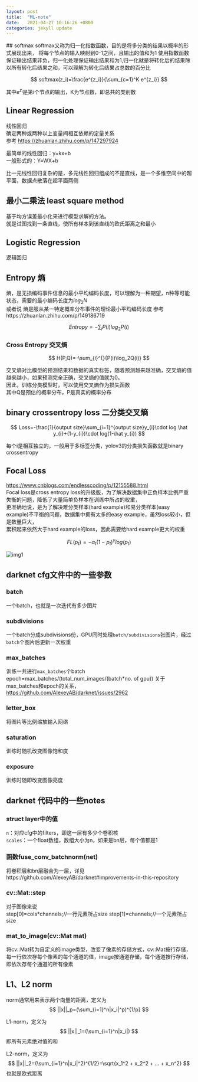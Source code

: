```yaml
---
layout: post
title:  "ML-note"
date:   2021-04-27 10:16:26 +0800
categories: jekyll update
---
```


<head>
    <script src="https://cdn.mathjax.org/mathjax/latest/MathJax.js?config=TeX-AMS-MML_HTMLorMML" type="text/javascript"></script>
    <script type="text/x-mathjax-config">
        MathJax.Hub.Config({
            tex2jax: {
            skipTags: ['script', 'noscript', 'style', 'textarea', 'pre'],
            inlineMath: [['$','$']]
            }
        });
    </script>
</head>
## softmax
softmax又称为归一化指数函数，目的是将多分类的结果以概率的形式展现出来，  
将每个节点的输入映射到0-1之间，且输出的值和为1  
使用指数函数保证输出结果非负，归一化处理保证输出结果和为1,归一化就是将转化后的结果除以所有转化后结果之和，可以理解为转化后结果占总数的百分比  

$$
softmax(z_i)=\frac{e^{z_i}}{\sum_{c=1}^K e^{z_i}}
$$

其中$e^{z_i}$是第i个节点的输出，K为节点数，即总共的类别数

## Linear Regression
线性回归   
确定两种或两种以上变量间相互依赖的定量关系   
参考 https://zhuanlan.zhihu.com/p/147297924

最简单的线性回归：y=kx+b   
一般形式的：Y=WX+b

比一元线性回归复杂的是，多元线性回归组成的不是直线，是一个多维空间中的超平面，数据点散落在超平面两侧

## 最小二乘法 least square method
基于均方误差最小化来进行模型求解的方法。  
就是试图找到一条直线，使所有样本到该直线的欧氏距离之和最小

## Logistic Regression
逻辑回归

## Entropy 熵
熵，是无损编码事件信息的最小平均编码长度，可以理解为一种期望，n种等可能状态，需要的最小编码长度为$log_{2}N$    
或者说 熵是服从某一特定概率分布事件的理论最小平均编码长度
参考https://zhuanlan.zhihu.com/p/149186719

$$
Entropy=-\sum_{i}P(i)log_{2}P(i)
$$

### Cross Entropy 交叉熵

$$
H(P,Q)=-\sum_{i}^{}{P(i)\log_2Q(i)}
$$

交叉熵对比模型的预测结果和数据的真实标签，随着预测越来越准确，交叉熵的值越来越小，如果预测完全正确，交叉熵的值就为0。   
因此，训练分类模型时，可以使用交叉熵作为损失函数   
其中Q是预估的概率分布，P是真实的概率分布

## binary crossentropy loss 二分类交叉熵

$$
Loss=-\frac{1}{output size}\sum_{i=1}^{output size}y_{i}\cdot log \hat y_{i}+(1-y_{i})\cdot log(1-\hat y_{i})
$$

每个i是相互独立的，一般用于多标签分类，yolov3的分类损失函数就是binary crossentropy
## Focal Loss
https://www.cnblogs.com/endlesscoding/p/12155588.html    
Focal loss是cross entropy loss的升级版，为了解决数据集中正负样本比例严重失衡的问题，降低了大量简单负样本在训练中所占的权重，   
更准确地说，是为了解决难分类样本(hard example)和易分类样本(easy example)不平衡的问题，数据集中拥有太多的easy example，虽然loss较小，但是数量巨大，   
累积起来依然大于hard example的loss，因此需要给hard example更大的权重   

$$
FL(p_t)=-\alpha_t(1-p_t)^\gamma log(p_t)
$$

![img1]({{site.usr}}/img/focalloss.png)

## darknet cfg文件中的一些参数
### batch
一个batch，也就是一次迭代有多少图片

### subdivisions
一个batch分成subdivisions份，GPU同时处理`batch/subdivisions`张图片，经过`batch`个图片后更新一次权重

### max_batches
训练一共进行`max_batches`个batch   
epoch=max_batches/(total_num_images/(batch*no. of gpu))
关于max_batches和epoch的关系，   
https://github.com/AlexeyAB/darknet/issues/2962

### letter_box
将图片等比例缩放输入网络

### saturation
训练时随机改变图像饱和度

### exposure
训练时随即改变图像亮度
## darknet 代码中的一些notes
### struct layer中的值
`n`：对应cfg中的filters，即这一层有多少个卷积核   
`scales`：一个float数组，数组大小为n，如果是bn层，每个值都是1

### 函数fuse_conv_batchnorm(net)
将卷积层和bn层融合为一层，详见https://github.com/AlexeyAB/darknet#improvements-in-this-repository

### cv::Mat::step
对于图像来说   
step[0]=cols*channels;//一行元素所占size
step[1]=channels;//一个元素所占size

### mat_to_image(cv::Mat mat)
将cv::Mat转为自定义的image类型，改变了像素的存储方式，cv::Mat按行存储，每一行依次存每个像素的每个通道的值，image按通道存储，每个通道按行存储，即依次存每个通道的所有像素

## L1、L2 norm
norm通常用来表示两个向量的距离，定义为   
$$
||x||_p=(\sum_{i=1}^n|x_i|^p)^{1/p}
$$

L1-norm，定义为   
$$
||x||_1=(\sum_{i=1}^n|x_i|)
$$
即所有元素绝对值的和   

L2-norm，定义为   
$$
||x||_2=(\sum_{i=1}^n|x_i|^2)^{1/2}=\sqrt{x_1^2 + x_2^2 + ... + x_n^2}
$$
也就是欧式距离

